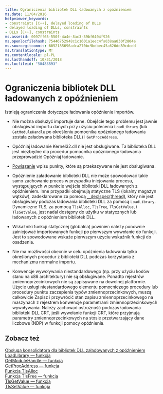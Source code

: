```yaml
---
title: Ograniczenia bibliotek DLL ładowanych z opóźnieniem
ms.date: 11/04/2016
helpviewer_keywords:
- constraints [C++], delayed loading of DLLs
- delayed loading of DLLs, constraints
- DLLs [C++], constraints
ms.assetid: 0097ff65-550f-4a4e-8ac3-39bf6404f926
ms.openlocfilehash: 75446752948c1c1601a1eec4fa038aa830f2804e
ms.sourcegitcommit: 6052185696adca270bc9bdbec45a626dd89cdcdd
ms.translationtype: MT
ms.contentlocale: pl-PL
ms.lasthandoff: 10/31/2018
ms.locfileid: "50483593"
---
```

# <a name="constraints-of-delay-loading-dlls"></a>Ograniczenia bibliotek DLL ładowanych z opóźnieniem

Istnieją ograniczenia dotyczące ładowania opóźnienie importów.

- Nie można obsłużyć importuje dane. Obejście tego problemu jest jawnie obsługiwać importu danych przy użyciu polecenia `LoadLibrary` (lub `GetModuleHandle` po określeniu pomocnika opóźnionego ładowania została załadowana biblioteka DLL) i `GetProcAddress`.

- Opóźniaj ładowanie Kernel32.dll nie jest obsługiwane. Ta biblioteka DLL jest niezbędne dla procedur pomocnika opóźnionego ładowania przeprowadzić Opóźniaj ładowanie.

- [Powiązanie](../../build/reference/binding-imports.md) wpisu punkty, które są przekazywane nie jest obsługiwana.

- Opóźnienie załadowanie biblioteki DLL nie może spowodować takie samo zachowanie proces w przypadku inicjowania procesu, występujących w punkcie wejścia biblioteki DLL ładowanych z opóźnieniem. Inne przypadki obejmują statyczne TLS (lokalny magazyn wątków), zadeklarowane za pomocą [__declspec(thread)](../../cpp/thread.md), który nie jest obsługiwany podczas ładowania biblioteki DLL za pomocą `LoadLibrary`. Dynamiczne TLS, za pomocą `TlsAlloc`, `TlsFree`, `TlsGetValue`, i `TlsSetValue`, jest nadal dostępny do użytku w statycznych lub ładowanych z opóźnieniem bibliotek DLL.

- Wskaźniki funkcji statycznej (globalna) powinien należy ponownie zainicjować importowanych funkcji po pierwszym wywołanie do funkcji. Jest to spowodowane wskaże pierwszym użyciu wskaźnik funkcji do osadzenia.

- Nie ma możliwości obecnie w celu opóźnienia ładowania tylko określonych procedur z biblioteki DLL podczas korzystania z mechanizmu normalne importu.

- Konwencje wywoływania niestandardowego (np. przy użyciu kodów stanu na x86 architektury) nie są obsługiwane. Ponadto rejestrów zmiennoprzecinkowych nie są zapisywane na dowolnej platformie. Użycie usługi niestandardowego elementu pomocniczego procedury lub procedury punktu zaczepienia typów zmiennoprzecinkowych, muszą całkowicie Zapisz i przywrócić stan zapisu zmiennoprzecinkowego na maszynach z rejestrem konwencje parametrami zmiennoprzecinkowych wywoływania. Należy zachować ostrożność podczas ładowania biblioteki DLL CRT, jeśli wywołanie funkcji CRT, które przyjmują parametry zmiennoprzecinkowych na stosie przetwarzający dane liczbowe (NDP) w funkcji pomocy opóźnienia.

## <a name="see-also"></a>Zobacz też

[Obsługa konsolidatora dla bibliotek DLL załadowanych z opóźnieniem](../../build/reference/linker-support-for-delay-loaded-dlls.md)<br/>
[LoadLibrary — funkcja](/windows/desktop/api/libloaderapi/nf-libloaderapi-loadlibrarya)<br/>
[GetModuleHandle — funkcja](/windows/desktop/api/libloaderapi/nf-libloaderapi-getmodulehandlea)<br/>
[GetProcAddress — funkcja](/windows/desktop/api/libloaderapi/nf-libloaderapi-getprocaddress)<br/>
[Funkcja TlsAlloc](/windows/desktop/api/processthreadsapi/nf-processthreadsapi-tlsalloc)<br/>
[Funkcja TlsFree — funkcja](/windows/desktop/api/processthreadsapi/nf-processthreadsapi-tlsfree)<br/>
[TlsGetValue — funkcja](/windows/desktop/api/processthreadsapi/nf-processthreadsapi-tlsgetvalue)<br/>
[TlsSetValue — funkcja](/windows/desktop/api/processthreadsapi/nf-processthreadsapi-tlssetvalue)